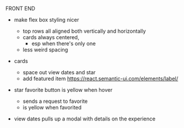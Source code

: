 FRONT END

- make flex box styling nicer
    - top rows all aligned both vertically and horizontally
    - cards always centered, 
        - esp when there's only one
    - less weird spacing

- cards
    - space out view dates and star
    - add featured item   https://react.semantic-ui.com/elements/label/

- star favorite button is yellow when hover
    - sends a request to favorite
    - is yellow when favorited

- view dates pulls up a modal with details on the experience